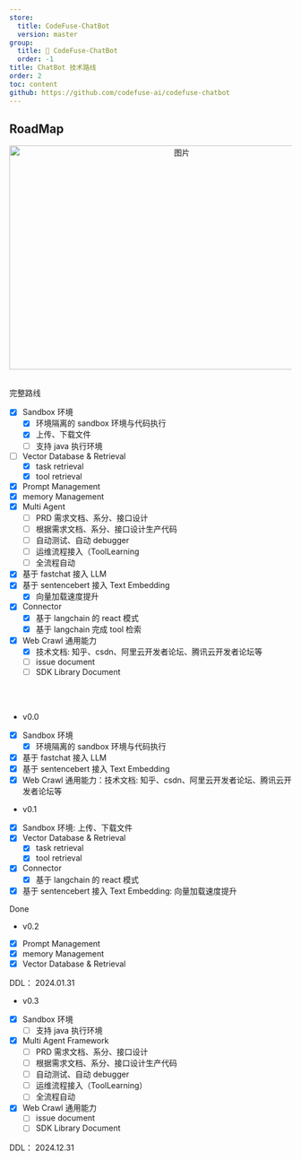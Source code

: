 ```yaml
---
store:
  title: CodeFuse-ChatBot
  version: master
group:
  title: 🌱 CodeFuse-ChatBot
  order: -1
title: ChatBot 技术路线
order: 2
toc: content
github: https://github.com/codefuse-ai/codefuse-chatbot
---
```


## RoadMap

<div align=center>
  <img src="https://mdn.alipayobjects.com/huamei_bvbxju/afts/img/A*ejxYTL2vqhgAAAAAAAAAAAAADlHYAQ/original" alt="图片" width="600" height="400">
</div>
<br>

完整路线

- [x] Sandbox 环境
  - [x] 环境隔离的 sandbox 环境与代码执行
  - [x] 上传、下载文件
  - [ ] 支持 java 执行环境
- [ ] Vector Database & Retrieval
  - [x] task retrieval
  - [x] tool retrieval
- [x] Prompt Management
- [x] memory Management
- [x] Multi Agent
  - [ ] PRD 需求文档、系分、接口设计
  - [ ] 根据需求文档、系分、接口设计生产代码
  - [ ] 自动测试、自动 debugger
  - [ ] 运维流程接入（ToolLearning
  - [ ] 全流程自动
- [x] 基于 fastchat 接入 LLM
- [x] 基于 sentencebert 接入 Text Embedding
  - [x] 向量加载速度提升
- [x] Connector
  - [x] 基于 langchain 的 react 模式
  - [x] 基于 langchain 完成 tool 检索
- [x] Web Crawl 通用能力
  - [x] 技术文档: 知乎、csdn、阿里云开发者论坛、腾讯云开发者论坛等
  - [ ] issue document
  - [ ] SDK Library Document

<br><br>

- v0.0
- [x] Sandbox 环境
  - [x] 环境隔离的 sandbox 环境与代码执行
- [x] 基于 fastchat 接入 LLM
- [x] 基于 sentencebert 接入 Text Embedding
- [x] Web Crawl 通用能力：技术文档: 知乎、csdn、阿里云开发者论坛、腾讯云开发者论坛等
      <br>
- v0.1
- [x] Sandbox 环境: 上传、下载文件
- [x] Vector Database & Retrieval
  - [x] task retrieval
  - [x] tool retrieval
- [x] Connector
  - [x] 基于 langchain 的 react 模式
- [x] 基于 sentencebert 接入 Text Embedding: 向量加载速度提升

Done
<br>

- v0.2
- [x] Prompt Management
- [x] memory Management
- [x] Vector Database & Retrieval

DDL： 2024.01.31
<br>

- v0.3
- [x] Sandbox 环境
  - [ ] 支持 java 执行环境
- [x] Multi Agent Framework
  - [ ] PRD 需求文档、系分、接口设计
  - [ ] 根据需求文档、系分、接口设计生产代码
  - [ ] 自动测试、自动 debugger
  - [ ] 运维流程接入（ToolLearning）
  - [ ] 全流程自动
- [x] Web Crawl 通用能力
  - [ ] issue document
  - [ ] SDK Library Document

DDL： 2024.12.31
<br>
